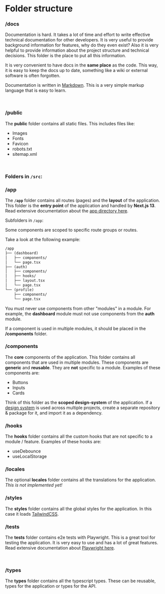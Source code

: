# **Folder structure**

### **/docs**

Documentation is hard. It takes a lot of time and effort to write effective technical documentation for other developers. It is very useful to provide background information for features, why do they even exist? Also it is very helpful to provide information about the project structure and technical decisions. This folder is the place to put all this information.

It is very convenient to have docs in the **same place** as the code. This way, it is easy to keep the docs up to date, something like a wiki or external software is often forgotten.

Documentation is written in [Markdown](https://www.markdownguide.org/). This is a very simple markup language that is easy to learn.

<br>

### **/public**

The **public** folder contains all static files. This includes files like:

-   Images
-   Fonts
-   Favicon
-   robots.txt
-   sitemap.xml

<br>

### Folders in `/src`:

### **/app**

The **`/app`** folder contains all routes (pages) and the **layout** of the application. This folder is the **entry point** of the application and handled by **Next.js 13**. Read extensive documentation about the [app directory here](https://beta.nextjs.org/docs/routing/fundamentals#the-app-directory).
<br>

Subfolders in `/app`:

Some components are scoped to specific route groups or routes.

Take a look at the following example:

```txt
/app
├── (dashboard)
│   ├── components/
│   └── page.tsx
├── (auth)
│   ├── components/
│   ├── hooks/
│   ├── layout.tsx
│   └── page.tsx
└── (profile)
    ├── components/
    └── page.tsx
```

You must never use components from other "modules" in a module. For example, the **dashboard** module must not use components from the **auth** module.

If a component is used in multiple modules, it should be placed in the **/components** folder.

### **/components**

The **core** components of the application. This folder contains all components that are used in multiple modules. These components are **generic** and **reusable**. They are **not** specific to a module. Examples of these components are:

-   Buttons
-   Inputs
-   Cards

Think of this folder as the **scoped design-system** of the application.
If a [design system](https://leerob.io/blog/style-guides-component-libraries-design-systems) is used across multiple projects, create a separate repository & package for it, and import it as a dependency.
<br>

### **/hooks**

The **hooks** folder contains all the custom hooks that are not specific to a module / feature.
Examples of these hooks are:

-   useDebounce
-   useLocalStorage

### **/locales**

The optional **locales** folder contains all the translations for the application. _This is not implemented yet!_
<br>

### **/styles**

The **styles** folder contains all the global styles for the application. In this case it loads [TailwindCSS](https://tailwindcss.com/).

### **/tests**

The **tests** folder contains e2e tests with Playwright. This is a great tool for testing the application. It is very easy to use and has a lot of great features. Read extensive documentation about [Playwright here](https://playwright.dev/docs/intro).

<br>

### **/types**

The **types** folder contains all the typescript types. These can be reusable, types for the application or types for the API.
